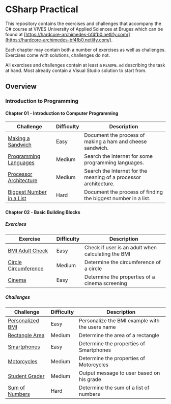 # CSharp Practical

This repository contains the exercises and challenges that accompany the C\# course at VIVES University of Applied Sciences at Bruges which can be found at [https://hardcore-archimedes-bf4fb0.netlify.com/](https://hardcore-archimedes-bf4fb0.netlify.com/).

Each chapter may contain both a number of exercises as well as challenges. Exercises come with solutions, challenges do not.

All exercises and challenges contain at least a `README.md` describing the task at hand. Most already contain a Visual Studio solution to start from.

## Overview

### Introduction to Programming

#### Chapter 01 - Introduction to Computer Programming

| Challenge | Difficulty | Description |
| --- | --- | --- |
| [Making a Sandwich](./introduction_to_programming/01_introduction_to_computer_programming/challenges/making_a_sandwich/README.md) | Easy | Document the process of making a ham and cheese sandwich. |
| [Programming Languages](./introduction_to_programming/01_introduction_to_computer_programming/challenges/programming_languages/README.md) | Medium | Search the Internet for some programming languages. |
| [Processor Architecture](./introduction_to_programming/01_introduction_to_computer_programming/challenges/processor_architecture/README.md) | Medium | Search the Internet for the meaning of a processor architecture. |
| [Biggest Number in a List](./introduction_to_programming/01_introduction_to_computer_programming/challenges/biggest_number_in_a_list/README.md) | Hard | Document the process of finding the biggest number in a list. |

#### Chapter 02 - Basic Building Blocks

##### Exercises

| Exercise | Difficulty | Description |
| --- | --- | --- |
| [BMI Adult Check](./introduction_to_programming/02_basic_building_blocks/exercises/bmi_adult_check/README.md) | Easy | Check if user is an adult when calculating the BMI |
| [Circle Circumference](./introduction_to_programming/02_basic_building_blocks/exercises/circle_circumference/README.md) | Medium | Determine the circumference of a circle |
| [Cinema](./introduction_to_programming/02_basic_building_blocks/exercises/cinema/README.md) | Easy | Determine the properties of a cinema screening |

##### Challenges

| Challenge | Difficulty | Description |
| --- | --- | --- |
| [Personalized BMI](./introduction_to_programming/02_basic_building_blocks/challenges/personalized_bmi/README.md) | Easy | Personalize the BMI example with the users name |
| [Rectangle Area](./introduction_to_programming/02_basic_building_blocks/challenges/rectangle_area/README.md) | Medium | Determine the area of a rectangle |
| [Smartphones](./introduction_to_programming/02_basic_building_blocks/challenges/smartphones/README.md) | Easy | Determine the properties of Smartphones |
| [Motorcycles](./introduction_to_programming/02_basic_building_blocks/challenges/motorcycles/README.md) | Medium | Determine the properties of Motorcycles |
| [Student Grader](./introduction_to_programming/02_basic_building_blocks/challenges/student_grader/README.md) | Medium | Output message to user based on his grade |
| [Sum of Numbers](./introduction_to_programming/02_basic_building_blocks/challenges/sum_of_numbers/README.md) | Hard | Determine the sum of a list of numbers |
